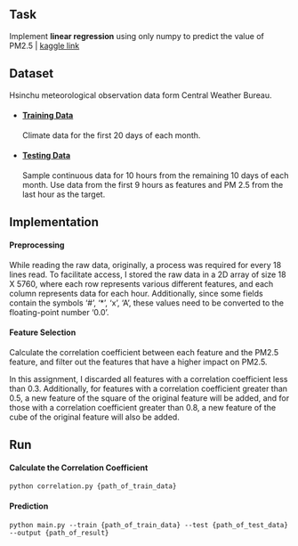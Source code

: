 ## Task
Implement **linear regression** using only numpy to predict the value of PM2.5
| [kaggle link](https://www.kaggle.com/t/4241d949d7dd49ac8a9b518994347166)

## Dataset 
Hsinchu meteorological observation data form Central Weather Bureau.

- #### [Training Data](https://drive.google.com/file/d/1Ly8FfrUSgOTNA3xhsbaJaLS3KYsc3OpJ/view?usp=sharing)
    Climate data for the first 20 days of each month.

- #### [Testing Data](https://drive.google.com/file/d/1nVts8Hcx4iFplVeNRYyEdsUaGfMxGNdE/view?usp=sharing)
    Sample continuous data for 10 hours from the remaining 10 days of each month. Use data from the first 9 hours as features and PM 2.5 from the last hour as the target.

## Implementation

#### Preprocessing

While reading the raw data, originally, a process was required for every 18 lines read. To facilitate access, I stored the raw data in a 2D array of size 18 X 5760, where each row represents various different features, and each column represents data for each hour. Additionally, since some fields contain the symbols ‘#’, ‘*’, ‘x’, ‘A’, these values need to be converted to the floating-point number ‘0.0’.

#### Feature Selection

Calculate the correlation coefficient between each feature and the PM2.5 feature, and filter out the features that have a higher impact on PM2.5.

In this assignment, I discarded all features with a correlation coefficient less than 0.3. Additionally, for features with a correlation coefficient greater than 0.5, a new feature of the square of the original feature will be added, and for those with a correlation coefficient greater than 0.8, a new feature of the cube of the original feature will also be added.

## Run

#### Calculate the Correlation Coefficient
```bash!
python correlation.py {path_of_train_data}
```

#### Prediction
```bash!
python main.py --train {path_of_train_data} --test {path_of_test_data} --output {path_of_result}
```
